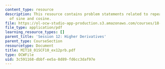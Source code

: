 ```yaml
---
content_type: resource
description: This resource contains problem statements related to repeated differentiation
  of sine and cosine.
file: https://ol-ocw-studio-app-production.s3.amazonaws.com/courses/18-01sc-single-variable-calculus-fall-2010/3c591168dbbfee5a8d89fd6cc3daf97e_MIT18_01SCF10_ex12prb.pdf
file_type: application/pdf
learning_resource_types: []
parent_title: 'Session 12: Higher Derivatives'
parent_type: CourseSection
resourcetype: Document
title: MIT18_01SCF10_ex12prb.pdf
type: OCWFile
uid: 3c591168-dbbf-ee5a-8d89-fd6cc3daf97e
---
```

